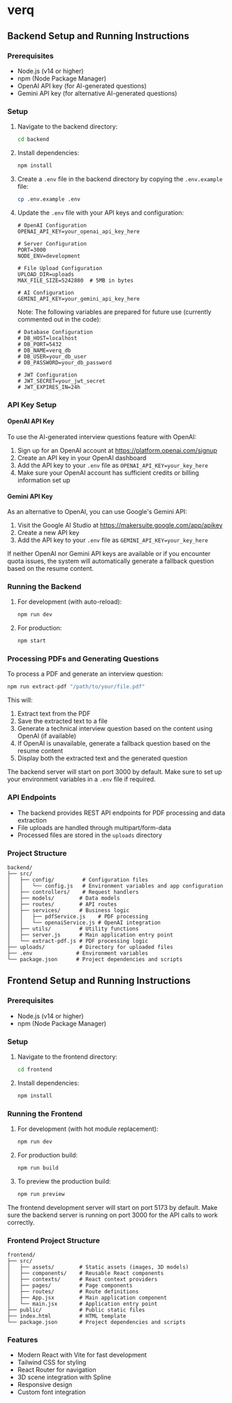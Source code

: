 # verq

## Backend Setup and Running Instructions

### Prerequisites
- Node.js (v14 or higher)
- npm (Node Package Manager)
- OpenAI API key (for AI-generated questions)
- Gemini API key (for alternative AI-generated questions)

### Setup
1. Navigate to the backend directory:
   ```bash
   cd backend
   ```

2. Install dependencies:
   ```bash
   npm install
   ```

3. Create a `.env` file in the backend directory by copying the `.env.example` file:
   ```bash
   cp .env.example .env
   ```

4. Update the `.env` file with your API keys and configuration:
   ```
   # OpenAI Configuration
   OPENAI_API_KEY=your_openai_api_key_here

   # Server Configuration
   PORT=3000
   NODE_ENV=development

   # File Upload Configuration
   UPLOAD_DIR=uploads
   MAX_FILE_SIZE=5242880  # 5MB in bytes

   # AI Configuration
   GEMINI_API_KEY=your_gemini_api_key_here
   ```

   Note: The following variables are prepared for future use (currently commented out in the code):
   ```
   # Database Configuration
   # DB_HOST=localhost
   # DB_PORT=5432
   # DB_NAME=verq_db
   # DB_USER=your_db_user
   # DB_PASSWORD=your_db_password

   # JWT Configuration
   # JWT_SECRET=your_jwt_secret
   # JWT_EXPIRES_IN=24h
   ```

### API Key Setup

#### OpenAI API Key
To use the AI-generated interview questions feature with OpenAI:

1. Sign up for an OpenAI account at https://platform.openai.com/signup
2. Create an API key in your OpenAI dashboard
3. Add the API key to your `.env` file as `OPENAI_API_KEY=your_key_here`
4. Make sure your OpenAI account has sufficient credits or billing information set up

#### Gemini API Key
As an alternative to OpenAI, you can use Google's Gemini API:

1. Visit the Google AI Studio at https://makersuite.google.com/app/apikey
2. Create a new API key
3. Add the API key to your `.env` file as `GEMINI_API_KEY=your_key_here`

If neither OpenAI nor Gemini API keys are available or if you encounter quota issues, the system will automatically generate a fallback question based on the resume content.

### Running the Backend
1. For development (with auto-reload):
   ```bash
   npm run dev
   ```

2. For production:
   ```bash
   npm start
   ```

### Processing PDFs and Generating Questions
To process a PDF and generate an interview question:
```bash
npm run extract-pdf "/path/to/your/file.pdf"
```

This will:
1. Extract text from the PDF
2. Save the extracted text to a file
3. Generate a technical interview question based on the content using OpenAI (if available)
4. If OpenAI is unavailable, generate a fallback question based on the resume content
5. Display both the extracted text and the generated question

The backend server will start on port 3000 by default. Make sure to set up your environment variables in a `.env` file if required.

### API Endpoints
- The backend provides REST API endpoints for PDF processing and data extraction
- File uploads are handled through multipart/form-data
- Processed files are stored in the `uploads` directory

### Project Structure
```
backend/
├── src/
│   ├── config/         # Configuration files
│   │   └── config.js   # Environment variables and app configuration
│   ├── controllers/    # Request handlers
│   ├── models/        # Data models
│   ├── routes/        # API routes
│   ├── services/      # Business logic
│   │   ├── pdfService.js    # PDF processing
│   │   └── openaiService.js # OpenAI integration
│   ├── utils/         # Utility functions
│   ├── server.js      # Main application entry point
│   └── extract-pdf.js # PDF processing logic
├── uploads/           # Directory for uploaded files
├── .env              # Environment variables
└── package.json      # Project dependencies and scripts
```

## Frontend Setup and Running Instructions

### Prerequisites
- Node.js (v14 or higher)
- npm (Node Package Manager)

### Setup
1. Navigate to the frontend directory:
   ```bash
   cd frontend
   ```

2. Install dependencies:
   ```bash
   npm install
   ```

### Running the Frontend
1. For development (with hot module replacement):
   ```bash
   npm run dev
   ```

2. For production build:
   ```bash
   npm run build
   ```

3. To preview the production build:
   ```bash
   npm run preview
   ```

The frontend development server will start on port 5173 by default. Make sure the backend server is running on port 3000 for the API calls to work correctly.

### Frontend Project Structure
```
frontend/
├── src/
│   ├── assets/        # Static assets (images, 3D models)
│   ├── components/    # Reusable React components
│   ├── contexts/      # React context providers
│   ├── pages/         # Page components
│   ├── routes/        # Route definitions
│   ├── App.jsx        # Main application component
│   └── main.jsx       # Application entry point
├── public/            # Public static files
├── index.html         # HTML template
└── package.json       # Project dependencies and scripts
```

### Features
- Modern React with Vite for fast development
- Tailwind CSS for styling
- React Router for navigation
- 3D scene integration with Spline
- Responsive design
- Custom font integration